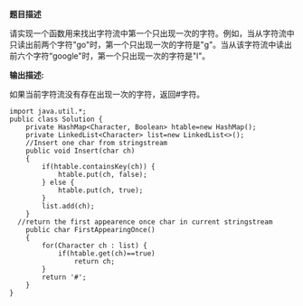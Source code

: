 **题目描述**

请实现一个函数用来找出字符流中第一个只出现一次的字符。例如，当从字符流中只读出前两个字符"go"时，第一个只出现一次的字符是"g"。当从该字符流中读出前六个字符“google"时，第一个只出现一次的字符是"l"。

**输出描述:**

如果当前字符流没有存在出现一次的字符，返回#字符。
```
import java.util.*;
public class Solution {
    private HashMap<Character, Boolean> htable=new HashMap();
    private LinkedList<Character> list=new LinkedList<>();
    //Insert one char from stringstream
    public void Insert(char ch)
    {
        if(htable.containsKey(ch)) {
            htable.put(ch, false);
        } else {
            htable.put(ch, true);
        }
        list.add(ch);
    }
  //return the first appearence once char in current stringstream
    public char FirstAppearingOnce()
    {
        for(Character ch : list) {
            if(htable.get(ch)==true)
                return ch;
        }
        return '#';
    }
}
```